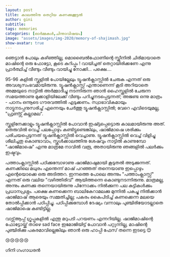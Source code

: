 ```yaml
---
layout: post
title: കാലത്തിനു തെറ്റിയ കണക്കുക്കൂട്ടൽ
author: gini
subtitle: 
tags: memories
categories: [ഓർമ്മകൾ,ചിന്താവിഷയം]
image: "assets/images/img-2020/memory-of-shajimash.jpg"
show-avatar: true
---
```


ഞെട്ടാൻ പോലും കഴിഞ്ഞില്ല, മൊബൈൽഫോണിന്റെ സ്ക്രീനിൽ ചിരിമായാതെ മാഷിന്റെ ഒരു ഫോട്ടോ, കൂടെ കുറിപ്പും ! വായിച്ചത്‌ തെറ്റായിരിക്കണേ എന്നു പ്രാർത്ഥിച്ച്‌ വീണ്ടും വീണ്ടും വായിച്ചു നോക്കി... പക്ഷെ....

95-96 കളിൽ സ്കൂളിൽ പോയില്ലേലും ട്യൂഷൻക്ലാസ്സിൽ ചേരുക എന്നത്‌ ഒരു അവശ്യസംഭവമായിരുന്നു. ട്യൂഷൻക്ലാസ്സ്‌ എന്താണെന്ന് കൂടി അറിയാതെ അമ്മയുടെ നാട്ടിൽ അർമ്മാദിച്ചു നടന്നിരുന്ന ഞാൻ ഹൈസ്കൂളിൽ ചേരുന്ന സമയത്താണു മുക്കാളിയിലേക്ക്‌ വീണ്ടും പറിച്ചുനടപ്പെടുന്നത്‌; അജണ്ട ഒന്നു മാത്രം - പഠനം ഒന്നൂടെ ഗൗരവത്തിൽ എടുക്കണം. സ്വാഭാവികമായും നാട്ടുനടപ്പനുസരിച്ച്‌ എന്നെയും ചേർത്തു ട്യൂഷൻക്ലാസ്സിൽ; വേറെ എവിടെയുമല്ല, "ഫ്രണ്ട്സ്‌ കല്ലാമല". 

സ്കൂളിനേക്കാളും ട്യൂഷൻക്ലാസ്സിൽ പോവാൻ ഇഷ്ട്ടപ്പെട്ടൊരു കാലമായിരുന്നു അത്‌. തെരുവിൽ വെച്ച്‌ പലപ്പോഴും കണ്ടിട്ടുണ്ടെങ്കിലും, ഷാജിമാഷെ ശരിക്കും പരിചയപ്പെടുന്നത്‌ ട്യൂഷൻക്ലാസ്സിൽ വെച്ചാണു. ട്യൂഷൻക്ലാസ്സിൽ വെച്ച്‌ വിളിച്ചു ശീലിച്ചതു കൊണ്ടാവാം, സ്കൂൾക്കാലത്തിനു ശേഷവും നാട്ടിൽ കാണുമ്പോ "ഷാജിമാഷെ" എന്നു മാത്രമേ നാവിൽ വരൂ, അതായിരുന്നു ഞങ്ങളിൽ പലർക്കും ഇഷ്ടവും. 

പത്താംക്ലാസ്സിൽ പഠിക്കുമ്പോഴാണു ഷാജിമാഷുമായി കൂടുതൽ അടുക്കുന്നത്‌. കണക്കിലെ മധുരം എന്തെന്ന് മാഷ്‌ പറഞ്ഞത്‌ തന്നെയാണു ഇപ്പൊഴും എന്റെയൊക്കെ ഒരു അടിത്തറ. ഇന്നത്തെ പോലെ അന്നും "പത്താംക്ലാസ്സ്‌" എന്നത്‌ ഒരു വലിയ "വഴിത്തിരിവ്‌" ആയിത്തന്നെ കൊണ്ടുനടന്നിരുന്നു. മാത്രമല്ല, അന്നും കണക്കു തന്നെയായിരുന്നു പിന്നോക്കം നിൽക്കുന്ന പല കുട്ടികൾക്കും പ്രധാനപ്രശ്നം. പക്ഷെ കണക്കെന്ന ബാലികേറാമലക്കു മുന്നിൽ പകച്ചു നിൽക്കാൻ ഷാജിമാഷ്‌ ആരെയും സമ്മതിച്ചില്ല; പകരം കൈപിടിച്ച്‌ കണക്കെന്ന മലയെ തോൽപ്പിക്കാൻ പഠിപ്പിച്ചു. പഠിപ്പിക്കുമ്പോൾ ദേഷ്യം വന്നാലും പുഞ്ചിരിയോടല്ലാതെ ഷാജിമാഷെ കണ്ടിട്ടില്ല. 

‌വാട്സ്‌ആപ്പ്‌ ഗ്രൂപ്പുകളിൽ എന്തു മറുപടി പറയണം എന്നറിയില്ല. ഷാജിമാഷിന്റെ ഫോട്ടോയ്ക്ക്‌ താഴെ sad face ഇമോജിയിട്ട്‌ പോവാൻ പറ്റുന്നില്ല, മാഷിന്റെ പുഞ്ചിരിക്കു പകരമാവില്ലെങ്കിലും ഞാൻ ഒരു ഹാപ്പി ഫേസ്‌ തന്നെ ഇടട്ടെ 😊


😢😢😢😢😢

ഗിനി ഗംഗാധരൻ